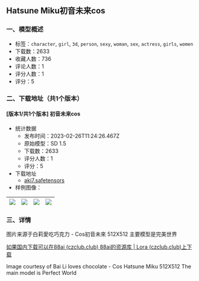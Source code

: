 ## Hatsune Miku初音未来cos
### 一、模型概述

- 标签：`character`, `girl`, `3d`, `person`, `sexy`, `woman`, `sex`, `actress`, `girls`, `women`
- 下载数：2633
- 收藏人数：736
- 评论人数：1
- 评分人数：1
- 评分：5

### 二、下载地址（共1个版本）

#### [版本1/共1个版本] 初音未来cos

- 统计数据
  - 发布时间：2023-02-26T11:24:26.467Z
  - 原始模型：SD 1.5
  - 下载数：2633
  - 评分人数：1
  - 评分：5
- 下载地址
  - [aki7.safetensors](https://civitai.com/api/download/models/15667)
- 样例图像：

| <img src="https://image.civitai.com/xG1nkqKTMzGDvpLrqFT7WA/baec5ad3-6a91-4ae9-09aa-a1e71dbc7800/width=450/156494.jpeg" /> | <img src="https://image.civitai.com/xG1nkqKTMzGDvpLrqFT7WA/41341b92-e654-4643-4d60-e46686ab5800/width=450/156499.jpeg" /> | <img src="https://image.civitai.com/xG1nkqKTMzGDvpLrqFT7WA/238d7fc5-8bd0-4cb2-89be-abc602bc2600/width=450/156498.jpeg" /> | <img src="https://image.civitai.com/xG1nkqKTMzGDvpLrqFT7WA/0017f0a2-f68b-4dc3-6cac-ce1b34f29600/width=450/156497.jpeg" /> |
| ---- | ---- | ---- | ---- |


### 三、详情
<p>图片来源于白莉愛吃巧克力 - Cos初音未來 512X512 主要模型是完美世界</p><p><a target="_blank" rel="ugc" href="https://czclub.club/">如果国内下载可以在88ai (</a><a target="_blank" rel="ugc" href="http://czclub.club">czclub.club</a><a target="_blank" rel="ugc" href="https://czclub.club/">)    </a><a target="_blank" rel="ugc" href="https://file.czclub.club/1/lora%E6%A8%A1%E5%9E%8B/Lora">88ai的资源库 | Lora (</a><a target="_blank" rel="ugc" href="http://czclub.club">czclub.club</a><a target="_blank" rel="ugc" href="https://file.czclub.club/1/lora%E6%A8%A1%E5%9E%8B/Lora">)上下载</a></p><p>Image courtesy of Bai Li loves chocolate - Cos Hatsune Miku 512X512 The main model is Perfect World</p>